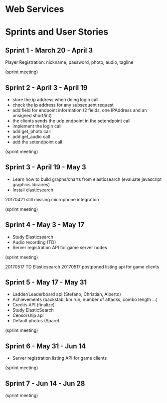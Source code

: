 # Web Services

# Sprints and User Stories

Sprint 1 - March 20 - April 3
-

Player Registration: nickname, password, photo, audio, tagline

(sprint meeting)


Sprint 2 - April 3 - April 19
-

* store the ip address when doing login call
* check the ip address for any subsequent request
* add field for endpoint information (2 fields, one IPAddress and an unsigned short/int)
* the clients sends the udp endpoint in the setendpoint call
* implement the login call
* add get_photo call
* add get_audio call
* add the setendpoint call

(sprint meeting)

Sprint 3 - April 19 - May 3
- 

* Learn how to build graphs/charts from elasticsearch (evaluate javascript graphics libraries)
* Install elasticsearch

20170421 still missing microphone integration

(sprint meeting)

Sprint 4 - May 3 - May 17
-

* Study Elasticsearch
* Audio recording (TD)
* Server registration API for game server nodes


(sprint meeting)

20170517 TD Elasticsearch
20170517 postponed listing api for game clients

Sprint 5 - May 17 - May 31
-

* Ladder/Leaderboard api (Stefano, Christian, Alberto)
* Achievements (backstab, km run, number of attacks, combo length ...)
* Credits API (finalize)
* Study ElasticSearch
* Censorship api
* Default photos (Spare)

(sprint meeting)

Sprint 6 - May 31 - Jun 14 
-

* Server registration listing API for game clients

(sprint meeting)

Sprint 7 - Jun 14 - Jun 28
-

(sprint meeting)
